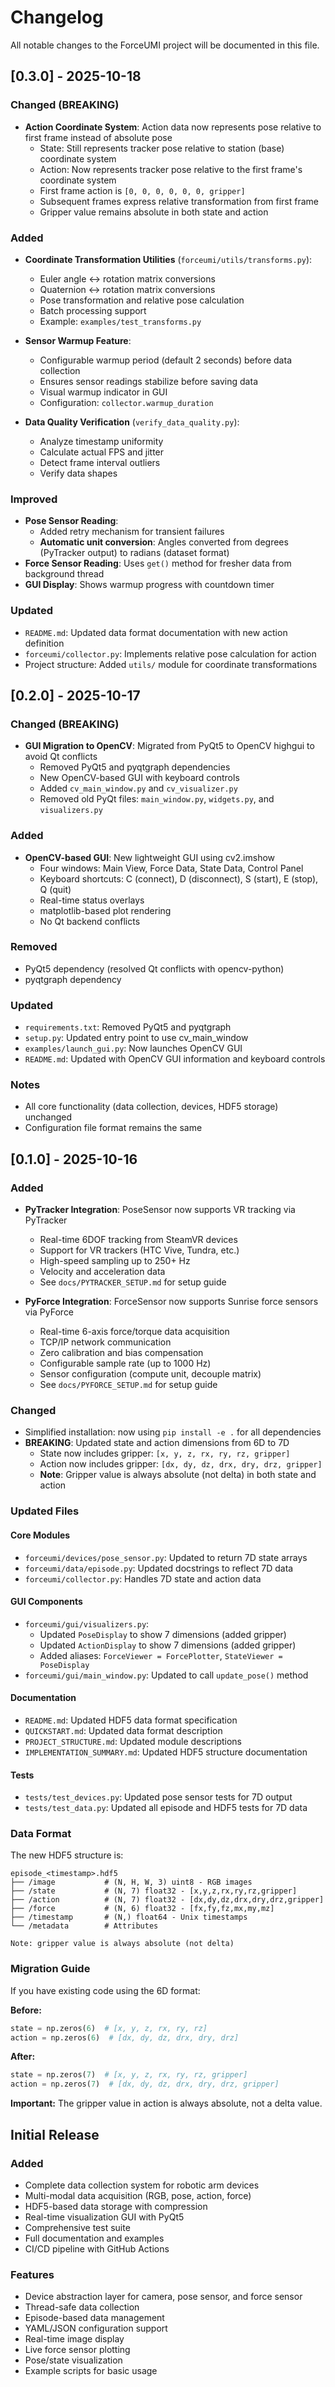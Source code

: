 # Changelog

All notable changes to the ForceUMI project will be documented in this file.

## [0.3.0] - 2025-10-18

### Changed (BREAKING)
- **Action Coordinate System**: Action data now represents pose relative to first frame instead of absolute pose
  - State: Still represents tracker pose relative to station (base) coordinate system
  - Action: Now represents tracker pose relative to the first frame's coordinate system
  - First frame action is `[0, 0, 0, 0, 0, 0, gripper]`
  - Subsequent frames express relative transformation from first frame
  - Gripper value remains absolute in both state and action

### Added
- **Coordinate Transformation Utilities** (`forceumi/utils/transforms.py`):
  - Euler angle <-> rotation matrix conversions
  - Quaternion <-> rotation matrix conversions
  - Pose transformation and relative pose calculation
  - Batch processing support
  - Example: `examples/test_transforms.py`

- **Sensor Warmup Feature**:
  - Configurable warmup period (default 2 seconds) before data collection
  - Ensures sensor readings stabilize before saving data
  - Visual warmup indicator in GUI
  - Configuration: `collector.warmup_duration`

- **Data Quality Verification** (`verify_data_quality.py`):
  - Analyze timestamp uniformity
  - Calculate actual FPS and jitter
  - Detect frame interval outliers
  - Verify data shapes

### Improved
- **Pose Sensor Reading**: 
  - Added retry mechanism for transient failures
  - **Automatic unit conversion**: Angles converted from degrees (PyTracker output) to radians (dataset format)
- **Force Sensor Reading**: Uses `get()` method for fresher data from background thread
- **GUI Display**: Shows warmup progress with countdown timer

### Updated
- `README.md`: Updated data format documentation with new action definition
- `forceumi/collector.py`: Implements relative pose calculation for action
- Project structure: Added `utils/` module for coordinate transformations

## [0.2.0] - 2025-10-17

### Changed (BREAKING)
- **GUI Migration to OpenCV**: Migrated from PyQt5 to OpenCV highgui to avoid Qt conflicts
  - Removed PyQt5 and pyqtgraph dependencies
  - New OpenCV-based GUI with keyboard controls
  - Added `cv_main_window.py` and `cv_visualizer.py`
  - Removed old PyQt files: `main_window.py`, `widgets.py`, and `visualizers.py`

### Added
- **OpenCV-based GUI**: New lightweight GUI using cv2.imshow
  - Four windows: Main View, Force Data, State Data, Control Panel
  - Keyboard shortcuts: C (connect), D (disconnect), S (start), E (stop), Q (quit)
  - Real-time status overlays
  - matplotlib-based plot rendering
  - No Qt backend conflicts

### Removed
- PyQt5 dependency (resolved Qt conflicts with opencv-python)
- pyqtgraph dependency

### Updated
- `requirements.txt`: Removed PyQt5 and pyqtgraph
- `setup.py`: Updated entry point to use cv_main_window
- `examples/launch_gui.py`: Now launches OpenCV GUI
- `README.md`: Updated with OpenCV GUI information and keyboard controls

### Notes
- All core functionality (data collection, devices, HDF5 storage) unchanged
- Configuration file format remains the same

## [0.1.0] - 2025-10-16

### Added
- **PyTracker Integration**: PoseSensor now supports VR tracking via PyTracker
  - Real-time 6DOF tracking from SteamVR devices
  - Support for VR trackers (HTC Vive, Tundra, etc.)
  - High-speed sampling up to 250+ Hz
  - Velocity and acceleration data
  - See `docs/PYTRACKER_SETUP.md` for setup guide

- **PyForce Integration**: ForceSensor now supports Sunrise force sensors via PyForce
  - Real-time 6-axis force/torque data acquisition
  - TCP/IP network communication
  - Zero calibration and bias compensation
  - Configurable sample rate (up to 1000 Hz)
  - Sensor configuration (compute unit, decouple matrix)
  - See `docs/PYFORCE_SETUP.md` for setup guide

### Changed
- Simplified installation: now using `pip install -e .` for all dependencies
- **BREAKING**: Updated state and action dimensions from 6D to 7D
  - State now includes gripper: `[x, y, z, rx, ry, rz, gripper]`
  - Action now includes gripper: `[dx, dy, dz, drx, dry, drz, gripper]`
  - **Note**: Gripper value is always absolute (not delta) in both state and action

### Updated Files

#### Core Modules
- `forceumi/devices/pose_sensor.py`: Updated to return 7D state arrays
- `forceumi/data/episode.py`: Updated docstrings to reflect 7D data
- `forceumi/collector.py`: Handles 7D state and action data

#### GUI Components
- `forceumi/gui/visualizers.py`:
  - Updated `PoseDisplay` to show 7 dimensions (added gripper)
  - Updated `ActionDisplay` to show 7 dimensions (added gripper)
  - Added aliases: `ForceViewer = ForcePlotter`, `StateViewer = PoseDisplay`
- `forceumi/gui/main_window.py`: Updated to call `update_pose()` method

#### Documentation
- `README.md`: Updated HDF5 data format specification
- `QUICKSTART.md`: Updated data format description
- `PROJECT_STRUCTURE.md`: Updated module descriptions
- `IMPLEMENTATION_SUMMARY.md`: Updated HDF5 structure documentation

#### Tests
- `tests/test_devices.py`: Updated pose sensor tests for 7D output
- `tests/test_data.py`: Updated all episode and HDF5 tests for 7D data

### Data Format

The new HDF5 structure is:

```
episode_<timestamp>.hdf5
├── /image           # (N, H, W, 3) uint8 - RGB images
├── /state           # (N, 7) float32 - [x,y,z,rx,ry,rz,gripper]
├── /action          # (N, 7) float32 - [dx,dy,dz,drx,dry,drz,gripper]
├── /force           # (N, 6) float32 - [fx,fy,fz,mx,my,mz]
├── /timestamp       # (N,) float64 - Unix timestamps
└── /metadata        # Attributes

Note: gripper value is always absolute (not delta)
```

### Migration Guide

If you have existing code using the 6D format:

**Before:**
```python
state = np.zeros(6)  # [x, y, z, rx, ry, rz]
action = np.zeros(6)  # [dx, dy, dz, drx, dry, drz]
```

**After:**
```python
state = np.zeros(7)  # [x, y, z, rx, ry, rz, gripper]
action = np.zeros(7)  # [dx, dy, dz, drx, dry, drz, gripper]
```

**Important:** The gripper value in action is always absolute, not a delta value.

## Initial Release

### Added
- Complete data collection system for robotic arm devices
- Multi-modal data acquisition (RGB, pose, action, force)
- HDF5-based data storage with compression
- Real-time visualization GUI with PyQt5
- Comprehensive test suite
- Full documentation and examples
- CI/CD pipeline with GitHub Actions

### Features
- Device abstraction layer for camera, pose sensor, and force sensor
- Thread-safe data collection
- Episode-based data management
- YAML/JSON configuration support
- Real-time image display
- Live force sensor plotting
- Pose/state visualization
- Example scripts for basic usage

